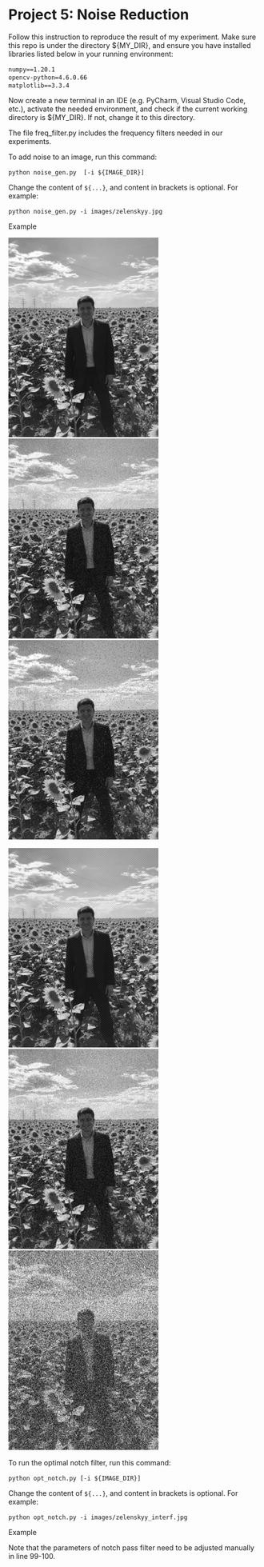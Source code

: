 # Project 5: Noise Reduction
Follow this instruction to reproduce the result of my experiment. Make sure this repo is under the directory ${MY_DIR}, and ensure you have installed libraries listed below in your running environment:

```
numpy==1.20.1
opencv-python=4.6.0.66
matplotlib==3.3.4
```

Now create a new terminal in an IDE (e.g. PyCharm, Visual Studio Code, etc.),
activate the needed environment,
and check if the current working directory is ${MY_DIR}. If not, change it to this directory.


The file freq_filter.py includes the frequency filters needed in our experiments.


To add noise to an image, run this command:

```
python noise_gen.py  [-i ${IMAGE_DIR}]
```

Change the content of ```${...}```, and content in brackets is optional. For example:

```
python noise_gen.py -i images/zelenskyy.jpg
```

Example
<p>
  <img src='images/zelenskyy.jpg' width='300'/>&nbsp;<img src='images/zelenskyy_gn.jpg' width='300'/>&nbsp;<img src='images/zelenskyy_pn.jpg' width='300'/>
</p>
<p>
  <img src='images/zelenskyy_prd.jpg' width='300'/>&nbsp;<img src='images/zelenskyy_wn_2.5e+04.jpg' width='300'/>&nbsp;<img src='images/zelenskyy_wn_1e+05.jpg' width='300'/>
</p>


To run the optimal notch filter, run this command:

```
python opt_notch.py [-i ${IMAGE_DIR}]
```

Change the content of ```${...}```, and content in brackets is optional. For example:

```
python opt_notch.py -i images/zelenskyy_interf.jpg
```

Example


Note that the parameters of notch pass filter need to be adjusted manually in line 99-100.
